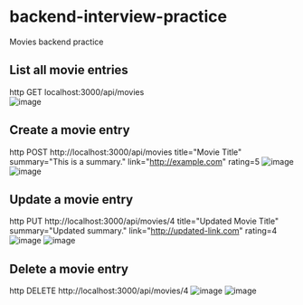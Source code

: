 # backend-interview-practice
Movies backend practice

## List all movie entries
http GET localhost:3000/api/movies   
![image](https://github.com/user-attachments/assets/76c430ef-c2ec-407f-8d58-bfdea5f831ac)

## Create a movie entry
http POST http://localhost:3000/api/movies title="Movie Title" summary="This is a summary." link="http://example.com" rating=5
![image](https://github.com/user-attachments/assets/846361b5-de80-4049-bc4c-5400130c587c)
![image](https://github.com/user-attachments/assets/cab71037-887c-447e-a781-3541b475ef09)

## Update a movie entry
http PUT http://localhost:3000/api/movies/4 title="Updated Movie Title" summary="Updated summary." link="http://updated-link.com" rating=4
![image](https://github.com/user-attachments/assets/d141c4aa-149e-42fd-afa8-e775f7a34ca5)
![image](https://github.com/user-attachments/assets/573f983c-cedf-4076-9660-9daa5c7f0520)

## Delete a movie entry
http DELETE http://localhost:3000/api/movies/4
![image](https://github.com/user-attachments/assets/8b5c2843-e62a-4ec4-9af6-55a5acef89e0)
![image](https://github.com/user-attachments/assets/5bfcbadf-d78a-462b-998f-0c64b2026393)
